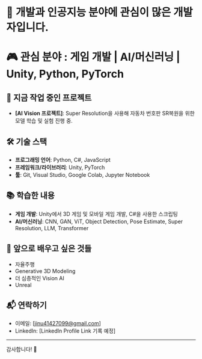 
# 👋 개발과 인공지능 분야에 관심이 많은 개발자입니다. 

# 🎮 관심 분야 : **게임 개발 | AI/머신러닝 | Unity, Python, PyTorch**


## 🚀 지금 작업 중인 프로젝트
- **[AI Vision 프로젝트]**: Super Resolution을 사용해 자동차 번호판 SR복원을 위한 모델 학습 및 실험 진행 중.

## 🛠 기술 스택
- **프로그래밍 언어**: Python, C#, JavaScript
- **프레임워크/라이브러리**: Unity, PyTorch
- **툴**: Git, Visual Studio, Google Colab, Jupyter Notebook

## 📚 학습한 내용
- **게임 개발**: Unity에서 3D 게임 및 모바일 게임 개발, C#을 사용한 스크립팅
- **AI/머신러닝**: CNN, GAN, ViT, Object Detection, Pose Estimate, Super Resolution, LLM, Transformer

## 🌱 앞으로 배우고 싶은 것들
- 자율주행
- Generative 3D Modeling
- 더 심층적인 Vision AI 
- Unreal

## 📬 연락하기
- 이메일: [jinu41427099@gmail.com]
- LinkedIn: [LinkedIn Profile Link 기록 예정]

---

감사합니다! 🙏

